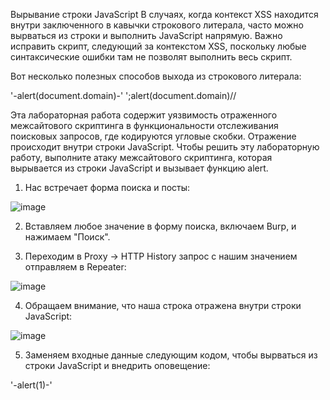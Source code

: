 Вырывание строки JavaScript
В случаях, когда контекст XSS находится внутри заключенного в кавычки строкового литерала, часто можно вырваться из строки и выполнить JavaScript напрямую. Важно исправить скрипт, следующий за контекстом XSS, поскольку любые синтаксические ошибки там не позволят выполнить весь скрипт.

Вот несколько полезных способов выхода из строкового литерала:

'-alert(document.domain)-'
';alert(document.domain)//

Эта лабораторная работа содержит уязвимость отраженного межсайтового скриптинга в функциональности отслеживания поисковых запросов, где кодируются угловые скобки. Отражение происходит внутри строки JavaScript. Чтобы решить эту лабораторную работу, выполните атаку межсайтового скриптинга, которая вырывается из строки JavaScript и вызывает функцию alert.

1. Нас встречает форма поиска и посты:

![image](https://github.com/user-attachments/assets/db76ce88-9d4a-4140-9cf9-56d86b352d96)

2. Вставляем любое значение в форму поиска, включаем Burp, и нажимаем "Поиск".

3. Переходим в Proxy -> HTTP History запрос с нашим значением отправляем в Repeater:

![image](https://github.com/user-attachments/assets/4070321f-fd89-4fca-9f90-116e7a52c249)

4. Обращаем внимание, что наша строка отражена внутри строки JavaScript:

![image](https://github.com/user-attachments/assets/e3bcd398-072f-445d-ac95-6342ce6a69ff)

5. Заменяем входные данные следующим кодом, чтобы вырваться из строки JavaScript и внедрить оповещение:

'-alert(1)-'
